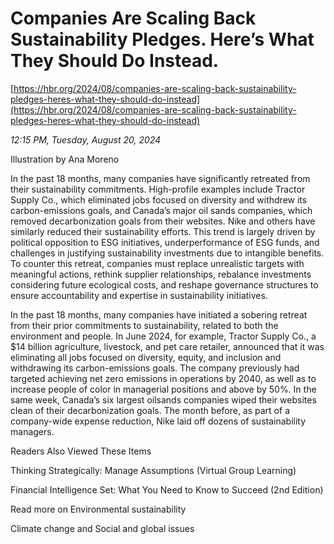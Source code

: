 # Companies Are Scaling Back Sustainability Pledges. Here’s What They Should Do Instead.

[https://hbr.org/2024/08/companies-are-scaling-back-sustainability-pledges-heres-what-they-should-do-instead](https://hbr.org/2024/08/companies-are-scaling-back-sustainability-pledges-heres-what-they-should-do-instead)

*12:15 PM, Tuesday, August 20, 2024*

Illustration by Ana Moreno

In the past 18 months, many companies have significantly retreated from their sustainability commitments. High-profile examples include Tractor Supply Co., which eliminated jobs focused on diversity and withdrew its carbon-emissions goals, and Canada’s major oil sands companies, which removed decarbonization goals from their websites. Nike and others have similarly reduced their sustainability efforts. This trend is largely driven by political opposition to ESG initiatives, underperformance of ESG funds, and challenges in justifying sustainability investments due to intangible benefits. To counter this retreat, companies must replace unrealistic targets with meaningful actions, rethink supplier relationships, rebalance investments considering future ecological costs, and reshape governance structures to ensure accountability and expertise in sustainability initiatives.

In the past 18 months, many companies have initiated a sobering retreat from their prior commitments to sustainability, related to both the environment and people. In June 2024, for example, Tractor Supply Co., a $14 billion agriculture, livestock, and pet care retailer, announced that it was eliminating all jobs focused on diversity, equity, and inclusion and withdrawing its carbon-emissions goals. The company previously had targeted achieving net zero emissions in operations by 2040, as well as to increase people of color in managerial positions and above by 50%. In the same week, Canada’s six largest oilsands companies wiped their websites clean of their decarbonization goals. The month before, as part of a company-wide expense reduction, Nike laid off dozens of sustainability managers.

Readers Also Viewed These Items

Thinking Strategically: Manage Assumptions (Virtual Group Learning)

Financial Intelligence Set: What You Need to Know to Succeed (2nd Edition)

Read more on Environmental sustainability

Climate change and Social and global issues

